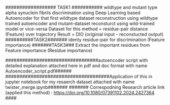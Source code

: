 ################## TASK1 ###########
wildtype and mutant type alpha synuclein fibrils discrimination using Deep Learning based Autoencoder
                for that first wildtype dataset reconstruction using wildtype trained autoencoder and mutant-dataset reconsturct using wild-trained model or vice-versa 
Dataset for this method = residue-pair distance (Feature) over trajectory
Result = DIO (originial input - reconstucted output)
##########TASK2#######
identy residue-pair for discrimination (Feature importance)
#######TASK3###
Extract the important residues from Feature importance (Residue importance)





#################################autoencoder script with detailed explanation attached here in pdf and doc format with name Autoencoder_script.pdf######
#####################################Application of this in jupyter notebook for my resaerch dataset attached with name twister_merge.ipynb#######
####### Correspodning Research article link (applied this method) : https://doi.org/10.1080/07391102.2024.2427364 ####
